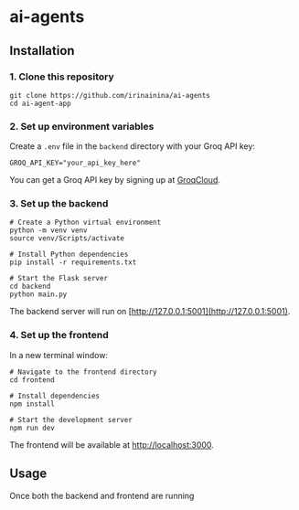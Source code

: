 # ai-agents

## Installation

### 1. Clone this repository

```shell
git clone https://github.com/irinainina/ai-agents
cd ai-agent-app
```

### 2. Set up environment variables

Create a `.env` file in the `backend` directory with your Groq API key:

```shell
GROQ_API_KEY="your_api_key_here"
```

You can get a Groq API key by signing up at [GroqCloud](https://console.groq.com/keys).

### 3. Set up the backend

```shell
# Create a Python virtual environment
python -m venv venv
source venv/Scripts/activate

# Install Python dependencies
pip install -r requirements.txt

# Start the Flask server
cd backend
python main.py
```

The backend server will run on [http://127.0.0.1:5001](http://127.0.0.1:5001).

### 4. Set up the frontend

In a new terminal window:

```shell
# Navigate to the frontend directory
cd frontend

# Install dependencies
npm install

# Start the development server
npm run dev
```

The frontend will be available at [http://localhost:3000](http://localhost:3000).

## Usage

Once both the backend and frontend are running